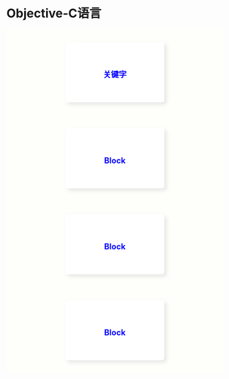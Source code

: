 # Objective-C语言


<style type="text/css">
	.container {
		display: flex;
		display: -webkit-flex; /* Safari */
		flex-wrap: wrap;
		background-color: rgba(255,255,240,0.3);
		/*justify-content: space-around;*/
		justify-content: center;
	}

	.item {
		background-color: #FFFFFF;
		box-shadow: 5px 5px 10px rgba(220,220,220,0.7);
		height: 140px;
		width: 230px;
		margin: 30px 80px;
		text-align: center;
		line-height: 150px;
		font-weight: 700;
		font-size: 1.3em;
		border-radius: 5px;
	}

	.item:hover {
		background-color: rgb(240,248,250);;
		box-shadow: 10px 10px 20px rgba(220,220,220,0.7);
	}

	a {
		color: blue;
		text-decoration: none;
	}

</style>
 

<div class="container">
  
  <div class="item">
	  <a href="#/Base/ObjcLang/Keywords">关键字</a>
  </div>

  <div class="item">
	  <a href="#/Base/CoreSys/NSNotification">Block</a>
  </div>

  <div class="item">
	  <a href="#/Base/ObjcLang/Keywords">Block</a>
  </div>

  <div class="item">
	  <a href="#/Base/ObjcLang/Keywords">Block</a>
  </div>

</div>
